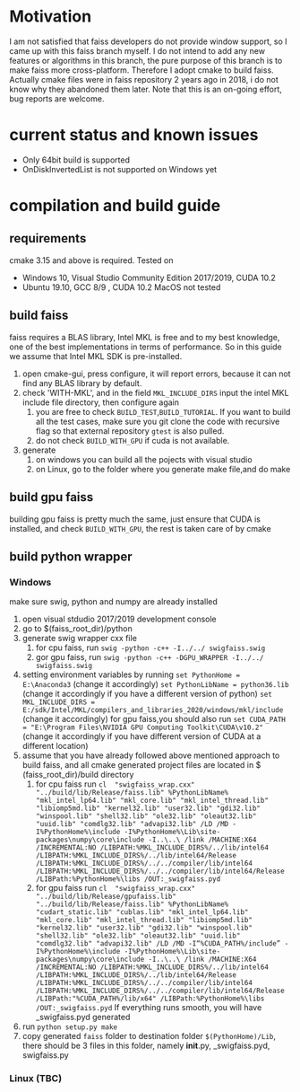 # Motivation
I am not satisfied that faiss developers do not provide window support, so I came up with this faiss branch myself.
I do not intend to add any new features or algorithms in this branch, the pure purpose of this branch is to make faiss more cross-platform.
Therefore I adopt cmake to build faiss. Actually cmake files were in faiss repository 2 years ago in 2018, i do not know why they abandoned them later.
Note that this is an on-going effort, bug reports are welcome.

# current status and known issues
* Only 64bit build is supported
* OnDiskInvertedList is not supported on Windows yet

# compilation and build guide
## requirements
cmake 3.15 and above is required.
Tested on
* Windows 10, Visual Studio Community Edition 2017/2019, CUDA 10.2
* Ubuntu 19.10, GCC 8/9 , CUDA 10.2
MacOS not tested
## build faiss
faiss requires a BLAS library, Intel MKL is free and to my best knowledge, one of the best implementations in terms of performance.
So in this guide we assume that Intel MKL SDK is pre-installed.
1. open cmake-gui, press configure, it will report errors, because it can not find any BLAS library by default.
1. check 'WITH-MKL', and in the field `MKL_INCLUDE_DIRS` input the intel MKL include file directory, then configure again 
    1. you are free to check `BUILD_TEST`,`BUILD_TUTORIAL`. If you want to build all the test cases, make sure you git clone the code with recursive flag so that external repository `gtest` is also pulled.
	1. do not check `BUILD_WITH_GPU` if cuda is not available.
1. generate 
    1. on windows you can build all the pojects with visual studio 
	1. on Linux, go to the folder where you generate make file,and do make
## build gpu faiss
building gpu faiss is pretty much the same, just ensure that CUDA is installed, and check `BUILD_WITH_GPU`, the rest is taken care of by cmake
## build python wrapper

### Windows
make  sure swig, python and numpy are already installed
1. open visual stdudio 2017/2019 development console
1. go to  $(faiss_root_dir)/python
1. generate swig wrapper cxx file
    1. for cpu faiss, run `swig -python -c++ -I../../ swigfaiss.swig`
    1. gor gpu faiss, run `swig -python -c++ -DGPU_WRAPPER -I../../ swigfaiss.swig`
1. setting environment variables by running `set PythonHome = E:\Anaconda3` (change it accordingly)
   `set PythonLibName = python36.lib` (change it accordingly if you have a different version of python)
   `set MKL_INCLUDE_DIRS = E:/sdk/Intel/MKL/compilers_and_libraries_2020/windows/mkl/include` (change it accordingly)
   for gpu faiss,you should also run `set CUDA_PATH = "E:\Program Files\NVIDIA GPU Computing Toolkit\CUDA\v10.2"` (change it accordingly if you have different version of CUDA at a different location)
1. assume that you have already followed above mentioned approach to build faiss, and all cmake generated project files are located in $  (faiss_root_dir)/build directory
    1. for cpu faiss
    run `cl  "swigfaiss_wrap.cxx"  "../build/lib/Release/faiss.lib" %PythonLibName% "mkl_intel_lp64.lib" "mkl_core.lib" "mkl_intel_thread.lib" "libiomp5md.lib" "kernel32.lib" "user32.lib" "gdi32.lib" "winspool.lib" "shell32.lib" "ole32.lib" "oleaut32.lib" "uuid.lib" "comdlg32.lib" "advapi32.lib" /LD /MD -I%PythonHome%\include -I%PythonHome%\Lib\site-packages\numpy\core\include -I..\..\ /link /MACHINE:X64 /INCREMENTAL:NO /LIBPATH:%MKL_INCLUDE_DIRS%/../lib/intel64 /LIBPATH:%MKL_INCLUDE_DIRS%/../lib/intel64/Release /LIBPATH:%MKL_INCLUDE_DIRS%/../../compiler/lib/intel64 /LIBPATH:%MKL_INCLUDE_DIRS%/../../compiler/lib/intel64/Release /LIBPath:%PythonHome%\libs /OUT:_swigfaiss.pyd`
    1. for gpu faiss
    run `cl  "swigfaiss_wrap.cxx"  "../build/lib/Release/gpufaiss.lib" "../build/lib/Release/faiss.lib" %PythonLibName% "cudart_static.lib" "cublas.lib" "mkl_intel_lp64.lib" "mkl_core.lib" "mkl_intel_thread.lib" "libiomp5md.lib" "kernel32.lib" "user32.lib" "gdi32.lib" "winspool.lib" "shell32.lib" "ole32.lib" "oleaut32.lib" "uuid.lib" "comdlg32.lib" "advapi32.lib" /LD /MD -I“%CUDA_PATH%/include” -I%PythonHome%\include -I%PythonHome%\Lib\site-packages\numpy\core\include -I..\..\ /link /MACHINE:X64 /INCREMENTAL:NO /LIBPATH:%MKL_INCLUDE_DIRS%/../lib/intel64 /LIBPATH:%MKL_INCLUDE_DIRS%/../lib/intel64/Release /LIBPATH:%MKL_INCLUDE_DIRS%/../../compiler/lib/intel64 /LIBPATH:%MKL_INCLUDE_DIRS%/../../compiler/lib/intel64/Release /LIBPath:"%CUDA_PATH%/lib/x64" /LIBPath:%PythonHome%\libs /OUT:_swigfaiss.pyd`
If everything runs smooth, you will have _swigfaiss.pyd generated
1. run `python setup.py make`
1. copy generated `faiss` folder to destination folder `$(PythonHome)/Lib`, there should be 3 files in this folder, namely __init__.py, _swigfaiss.pyd, swigfaiss.py

### Linux (TBC)